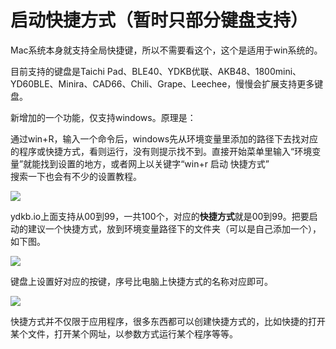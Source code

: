 # 启动快捷方式（暂时只部分键盘支持）

Mac系统本身就支持全局快捷键，所以不需要看这个，这个是适用于win系统的。

目前支持的键盘是Taichi Pad、BLE40、YDKB优联、AKB48、1800mini、YD60BLE、Minira、CAD66、Chili、Grape、Leechee，慢慢会扩展支持更多键盘。

新增加的一个功能，仅支持windows。原理是：

通过win+R，输入一个命令后，windows先从环境变量里添加的路径下去找对应的程序或快捷方式，看则运行，没有则提示找不到。直接开始菜单里输入“环境变量”就能找到设置的地方，或者网上以关键字“win+r 启动 快捷方式”  
搜索一下也会有不少的设置教程。

<div style="width: 600px">

![](/assets/shortcut1.png?600)
</div>

ydkb.io上面支持从00到99，一共100个，对应的**快捷方式**就是00到99。把要启动的建议一个快捷方式，放到环境变量路径下的文件夹（可以是自己添加一个），如下图。

<div style="width: 600px">

![](/assets/shortcut2.png?600)
</div>

键盘上设置好对应的按键，序号比电脑上快捷方式的名称对应即可。

<div style="width: 600px">

![](/assets/shortcut3.png?600)
</div>

快捷方式并不仅限于应用程序，很多东西都可以创建快捷方式的，比如快捷的打开某个文件，打开某个网址，以参数方式运行某个程序等等。

